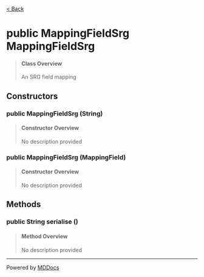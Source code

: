 [< Back](../README.md)
# public MappingFieldSrg MappingFieldSrg #
>#### Class Overview ####
>An SRG field mapping
## Constructors ##
### public MappingFieldSrg (String) ###
>#### Constructor Overview ####
>No description provided
>
### public MappingFieldSrg (MappingField) ###
>#### Constructor Overview ####
>No description provided
>
## Methods ##
### public String serialise () ###
>#### Method Overview ####
>No description provided
>

---
Powered by [MDDocs](https://github.com/VRCube/MDDocs)